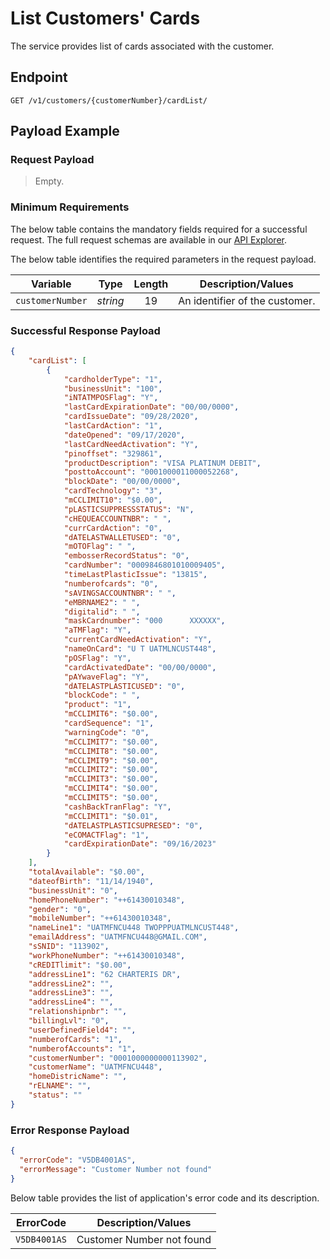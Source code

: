# List Customers' Cards

 The service provides list of cards associated with the customer.

## Endpoint

`GET /v1/customers/{customerNumber}/cardList/`

## Payload Example

### Request Payload

> Empty.  

### Minimum Requirements

The below table contains the mandatory fields required for a successful request. The full request schemas are available in our [API Explorer](../api/?type=get&path=/v1/customers/{customerNumber}/cardList).

The below table identifies the required parameters in the request payload.

| Variable | Type | Length | Description/Values |
| -------- | :--: | :------------: | ------------------ |
| `customerNumber` | *string* | 19 | An identifier of the customer. |

### Successful Response Payload

```json
{
    "cardList": [
        {
            "cardholderType": "1",
            "businessUnit": "100",
            "iNTATMPOSFlag": "Y",
            "lastCardExpirationDate": "00/00/0000",
            "cardIssueDate": "09/28/2020",
            "lastCardAction": "1",
            "dateOpened": "09/17/2020",
            "lastCardNeedActivation": "Y",
            "pinoffset": "329861",
            "productDescription": "VISA PLATINUM DEBIT",
            "posttoAccount": "0001000011000052268",
            "blockDate": "00/00/0000",
            "cardTechnology": "3",
            "mCCLIMIT10": "$0.00",
            "pLASTICSUPPRESSSTATUS": "N",
            "cHEQUEACCOUNTNBR": " ",
            "currCardAction": "0",
            "dATELASTWALLETUSED": "0",
            "mOTOFlag": " ",
            "embosserRecordStatus": "0",
            "cardNumber": "0009846801010009405",
            "timeLastPlasticIssue": "13815",
            "numberofcards": "0",
            "sAVINGSACCOUNTNBR": " ",
            "eMBRNAME2": " ",
            "digitalid": " ",
            "maskCardnumber": "000      XXXXXX",
            "aTMFlag": "Y",
            "currentCardNeedActivation": "Y",
            "nameOnCard": "U T UATMLNCUST448",
            "pOSFlag": "Y",
            "cardActivatedDate": "00/00/0000",
            "pAYwaveFlag": "Y",
            "dATELASTPLASTICUSED": "0",
            "blockCode": " ",
            "product": "1",
            "mCCLIMIT6": "$0.00",
            "cardSequence": "1",
            "warningCode": "0",
            "mCCLIMIT7": "$0.00",
            "mCCLIMIT8": "$0.00",
            "mCCLIMIT9": "$0.00",
            "mCCLIMIT2": "$0.00",
            "mCCLIMIT3": "$0.00",
            "mCCLIMIT4": "$0.00",
            "mCCLIMIT5": "$0.00",
            "cashBackTranFlag": "Y",
            "mCCLIMIT1": "$0.01",
            "dATELASTPLASTICSUPRESED": "0",
            "eCOMACTFlag": "1",
            "cardExpirationDate": "09/16/2023"
        }
    ],
    "totalAvailable": "$0.00",
    "dateofBirth": "11/14/1940",
    "businessUnit": "0",
    "homePhoneNumber": "++61430010348",
    "gender": "0",
    "mobileNumber": "++61430010348",
    "nameLine1": "UATMFNCU448 TWOPPPUATMLNCUST448",
    "emailAddress": "UATMFNCU448@GMAIL.COM",
    "sSNID": "113902",
    "workPhoneNumber": "++61430010348",
    "cREDITlimit": "$0.00",
    "addressLine1": "62 CHARTERIS DR",
    "addressLine2": "",
    "addressLine3": "",
    "addressLine4": "",
    "relationshipnbr": "",
    "billingLvl": "0",
    "userDefinedField4": "",
    "numberofCards": "1",
    "numberofAccounts": "1",
    "customerNumber": "0001000000000113902",
    "customerName": "UATMFNCU448",
    "homeDistricName": "",    
    "rELNAME": "",
    "status": ""
}

```

### Error Response Payload

```json
{
  "errorCode": "V5DB4001AS",
  "errorMessage": "Customer Number not found"  
}
```

Below table provides the list of application's error code and its description.

| ErrorCode |  Description/Values |
| --------  | ------------------ |
| `V5DB4001AS` |Customer Number not found|
